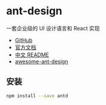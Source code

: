 # ant-design

一套企业级的 UI 设计语言和 React 实现

* [GitHub](https://github.com/ant-design/ant-design)
* [官方文档](https://ant.design/docs/react/introduce)
* [中文 README](https://github.com/ant-design/ant-design/blob/master/README-zh_CN.md)
* [awesome-ant-design](https://github.com/websemantics/awesome-ant-design)

## 安装

```sh
npm install --save antd
```
